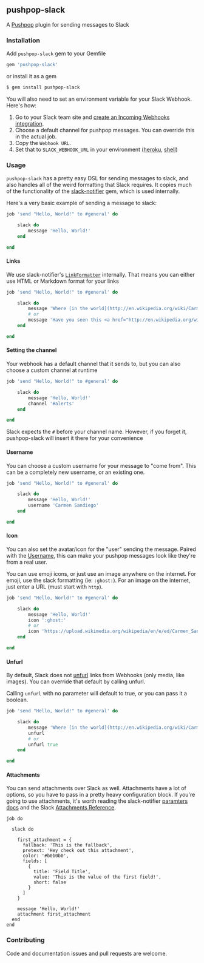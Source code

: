 ## pushpop-slack

A [Pushpop](https://github.com/pushpop-project/pushpop) plugin for sending messages to Slack

### Installation

Add `pushpop-slack` gem to your Gemfile

```ruby
gem 'pushpop-slack'
```

or install it as a gem

```bash
$ gem install pushpop-slack
```

You will also need to set an environment variable for your Slack Webhook. Here's how:

1. Go to your Slack team site and [create an Incoming Webhooks integration](slack.com/services/new).
2. Choose a default channel for pushpop messages. You can override this in the actual job.
3. Copy the `Webhook URL`.
4. Set that to `SLACK_WEBHOOK_URL` in your environment ([heroku](https://devcenter.heroku.com/articles/config-vars), [shell](https://www.digitalocean.com/community/tutorials/how-to-read-and-set-environmental-and-shell-variables-on-a-linux-vps))

### Usage

`pushpop-slack` has a pretty easy DSL for sending messages to slack, and also handles all of the weird formatting that Slack requires. It copies much of the functionality of the [slack-notifier](https://github.com/stevenosloan/slack-notifier) gem, which is used internally.

Here's a very basic example of sending a message to slack:

```ruby
job 'send "Hello, World!" to #general' do

	slack do
		message 'Hello, World!'
	end

end
```

#### Links

We use slack-notifier's [`LinkFormatter`](https://github.com/stevenosloan/slack-notifier#links) internally. That means you can either use HTML or Markdown format for your links

```ruby
job 'send "Hello, World!" to #general' do

	slack do
		message 'Where [in the world](http://en.wikipedia.org/wiki/Carmen_Sandiego) is Carmen Sandiego?'
		# or
		message 'Have you seen this <a href="http://en.wikipedia.org/wiki/Carmen_Sandiego">in the world</a> is Carmen Sandiego?'
	end

end
```

#### Setting the channel

Your webhook has a default channel that it sends to, but you can also choose a custom channel at runtime


```ruby
job 'send "Hello, World!" to #general' do

	slack do
		message 'Hello, World!'
		channel '#alerts'
	end

end
```

Slack expects the `#` before your channel name. However, if you forget it, pushpop-slack will insert it there for your convenience

#### Username

You can choose a custom username for your message to "come from". This can be a completely new username, or an existing one.

```ruby
job 'send "Hello, World!" to #general' do

	slack do
		message 'Hello, World!'
		username 'Carmen Sandiego'
	end

end
```

#### Icon

You can also set the avatar/icon for the "user" sending the message. Paired with the [Username](#username), this can make your pushpop messages look like they're from a real user.

You can use emoji icons, or just use an image anywhere on the internet. For emoji, use the slack formatting (ie: `:ghost:`). For an image on the internet, just enter a URL (must start with `http`).

```ruby
job 'send "Hello, World!" to #general' do

	slack do
		message 'Hello, World!'
		icon ':ghost:'
		# or
		icon 'https://upload.wikimedia.org/wikipedia/en/e/ed/Carmen_Sandiego.png'
	end

end
```

#### Unfurl

By default, Slack does not [unfurl](https://api.slack.com/docs/unfurling) links from Webhooks (only media, like images). You can override that default by calling unfurl.

Calling `unfurl` with no parameter will default to true, or you can pass it a boolean.

```ruby
job 'send "Hello, World!" to #general' do

	slack do
		message 'Where [in the world](http://en.wikipedia.org/wiki/Carmen_Sandiego) is Carmen Sandiego?'
		unfurl
		# or
		unfurl true
	end

end
```

#### Attachments

You can send attachments over Slack as well. Attachments have a lot of options, so you have to pass in a pretty heavy configuration block. If you're going to use attachments, it's worth reading the slack-notifier [paramters docs](https://github.com/stevenosloan/slack-notifier#additional-parameters) and the Slack [Attachments Reference](https://api.slack.com/docs/attachments).

```
job do

  slack do

    first_attachment = {
      fallback: 'This is the fallback',
      pretext: 'Hey check out this attachment',
      color: '#b0b0b0',
      fields: [
        {
          title: 'Field Title',
          value: 'This is the value of the first field!',
          short: false
        }
      ]
    }

    message 'Hello, World!'
    attachment first_attachment
  end
end
```

### Contributing

Code and documentation issues and pull requests are welcome.
